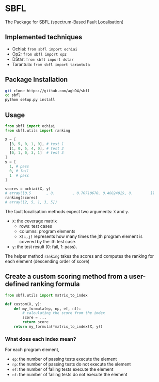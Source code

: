 # SBFL
The Package for SBFL (spectrum-Based Fault Localisation)

## Implemented techniques
- Ochiai: `from sbfl import ochiai`
- Op2: `from sbfl import op2`
- DStar: `from sbfl import dstar`
- Tarantula: `from sbfl import tarantula`

## Package Installation
```bash
git clone https://github.com/agb94/sbfl
cd sbfl
python setup.py install
```

## Usage
```python
from sbfl import ochiai
from sbfl.utils import ranking

X = [
  [3, 5, 0, 1, 0], # test 1
  [1, 0, 5, 4, 0], # test 2
  [0, 1, 0, 3, 1]  # test 3
]
y = [
  1, # pass 
  0, # fail
  1  # pass
]

scores = ochiai(X, y)
# array([0.5       , 0.        , 0.70710678, 0.40824829, 0.        ])
ranking(scores)
# array([2, 5, 1, 3, 5])
```

The fault localisation methods expect two arguments: `X` and `y`.
- `X`: the coverage matrix
  - rows: test cases 
  - columns: program elements
  - `X[i,j]` represents how many times the jth program element is covered by the ith test case.
- `y`: the test result (0: fail, 1: pass).

The helper method `ranking` takes the scores and computes the ranking for each element (descending order of score)

## Create a custom scoring method from a user-defined ranking formula

```python
from sbfl.utils import matrix_to_index

def custom(X, y):
    def my_formula(ep, np, ef, nf):
        # calculating the score from the index
        score = ...
        return score
    return my_formula(*matrix_to_index(X, y))
 ```
### What does each index mean?
For each program element,
- `ep`: the number of passing tests execute the element
- `np`: the number of passing tests do not execute the element
- `ef`: the number of failing tests execute the element
- `nf`: the number of failing tests do not execute the element
